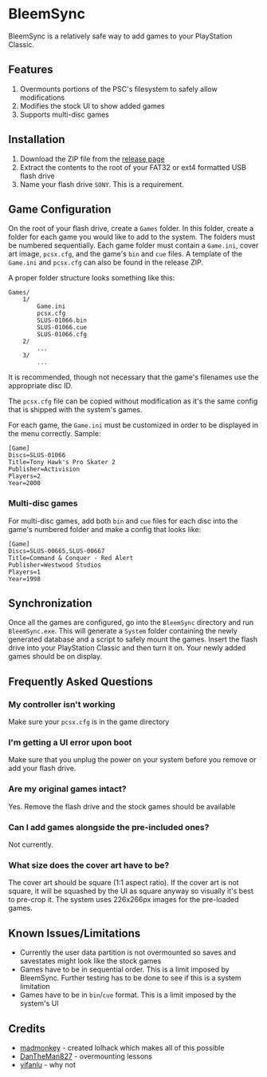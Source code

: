 # BleemSync
BleemSync is a relatively safe way to add games to your PlayStation Classic.

## Features
1. Overmounts portions of the PSC's filesystem to safely allow modifications
1. Modifies the stock UI to show added games
1. Supports multi-disc games

## Installation
1. Download the ZIP file from the [release page](https://github.com/pathartl/BleemSync/releases/tag/0.1.0)
1. Extract the contents to the root of your FAT32 or ext4 formatted USB flash drive
1. Name your flash drive `SONY`. This is a requirement.

## Game Configuration
On the root of your flash drive, create a `Games` folder. In this folder, create a folder for each game you would like to add to the system. The folders must be numbered sequentially. Each game folder must contain a `Game.ini`, cover art image, `pcsx.cfg`, and the game's `bin` and `cue` files. A template of the `Game.ini` and `pcsx.cfg` can also be found in the release ZIP.

A proper folder structure looks something like this:
```
Games/
    1/
        Game.ini
        pcsx.cfg
        SLUS-01066.bin
        SLUS-01066.cue
        SLUS-01066.cfg
    2/
        ...
    3/
        ...
```
It is recommended, though not necessary that the game's filenames use the appropriate disc ID.

The `pcsx.cfg` file can be copied without modification as it's the same config that is shipped with the system's games.

For each game, the `Game.ini` must be customized in order to be displayed in the menu correctly. Sample:
```
[Game]
Discs=SLUS-01066
Title=Tony Hawk's Pro Skater 2
Publisher=Activision
Players=2
Year=2000
```

### Multi-disc games
For multi-disc games, add both `bin` and `cue` files for each disc into the game's numbered folder and make a config that looks like:
```
[Game]
Discs=SLUS-00665,SLUS-00667
Title=Command & Conquer - Red Alert
Publisher=Westwood Studios
Players=1
Year=1998
```

## Synchronization
Once all the games are configured, go into the `BleemSync` directory and run `BleemSync.exe`. This will generate a `System` folder containing the newly generated database and a script to safely mount the games. Insert the flash drive into your PlayStation Classic and then turn it on. Your newly added games should be on display.

## Frequently Asked Questions

### My controller isn't working
Make sure your `pcsx.cfg` is in the game directory

### I'm getting a UI error upon boot
Make sure that you unplug the power on your system before you remove or add your flash drive.

### Are my original games intact?
Yes. Remove the flash drive and the stock games should be available

### Can I add games alongside the pre-included ones?
Not currently.

### What size does the cover art have to be?
The cover art should be square (1:1 aspect ratio). If the cover art is not square, it will be squashed by the UI as square anyway so visually it's best to pre-crop it. The system uses 226x266px images for the pre-loaded games.

## Known Issues/Limitations
* Currently the user data partition is not overmounted so saves and savestates might look like the stock games
* Games have to be in sequential order. This is a limit imposed by BleemSync. Further testing has to be done to see if this is a system limitation
* Games have to be in `bin`/`cue` format. This is a limit imposed by the system's UI

## Credits
* [madmonkey](https://github.com/madmonkey1907) - created lolhack which makes all of this possible
* [DanTheMan827](https://github.com/DanTheMan827) - overmounting lessons
* [yifanlu](https://github.com/yifanlu) - why not
